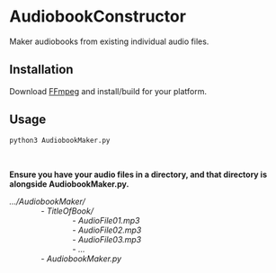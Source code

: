 # AudiobookConstructor
Maker audiobooks from existing individual audio files.

## Installation
Download [FFmpeg](https://ffmpeg.org) and install/build for your platform.


## Usage

`python3 AudiobookMaker.py`

<br>

__Ensure you have your audio files in a directory, and that directory is alongside AudiobookMaker.py.__

_.../AudiobookMaker/_<br>
&emsp;&emsp;&emsp;&emsp;- _TitleOfBook/_<br>
&emsp;&emsp;&emsp;&emsp;&emsp;&emsp;&emsp;&emsp;- _AudioFile01.mp3_<br>
&emsp;&emsp;&emsp;&emsp;&emsp;&emsp;&emsp;&emsp;- _AudioFile02.mp3_<br>
&emsp;&emsp;&emsp;&emsp;&emsp;&emsp;&emsp;&emsp;- _AudioFile03.mp3_<br>
&emsp;&emsp;&emsp;&emsp;&emsp;&emsp;&emsp;&emsp;- _..._<br>
&emsp;&emsp;&emsp;&emsp;- _AudiobookMaker.py_<br>
